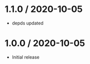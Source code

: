 1.1.0 / 2020-10-05
=======================

  * depds updated

1.0.0 / 2020-10-05
=======================

  * Initial release
